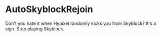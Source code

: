 # AutoSkyblockRejoin

Don't you hate it when Hypixel randomly kicks you from Skyblock? It's a sign. Stop playing Skyblock.

